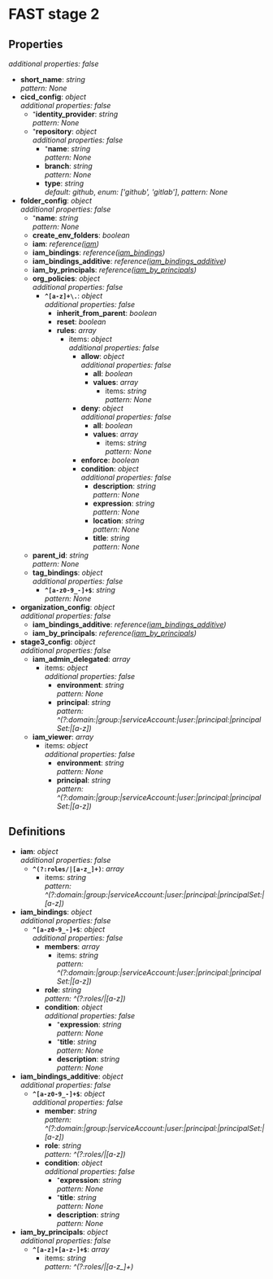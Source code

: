 # FAST stage 2

<!-- markdownlint-disable MD036 -->

## Properties

*additional properties: false*

- **short_name**: *string*
  <br>*pattern: None*
- **cicd_config**: *object*
  <br>*additional properties: false*
  - ⁺**identity_provider**: *string*
    <br>*pattern: None*
  - ⁺**repository**: *object*
    <br>*additional properties: false*
    - ⁺**name**: *string*
      <br>*pattern: None*
    - **branch**: *string*
      <br>*pattern: None*
    - **type**: *string*
      <br>*default: github*, *enum: ['github', 'gitlab']*, *pattern: None*
- **folder_config**: *object*
  <br>*additional properties: false*
  - ⁺**name**: *string*
    <br>*pattern: None*
  - **create_env_folders**: *boolean*
  - **iam**: *reference([iam](#refs-iam))*
  - **iam_bindings**: *reference([iam_bindings](#refs-iam_bindings))*
  - **iam_bindings_additive**: *reference([iam_bindings_additive](#refs-iam_bindings_additive))*
  - **iam_by_principals**: *reference([iam_by_principals](#refs-iam_by_principals))*
  - **org_policies**: *object*
    <br>*additional properties: false*
    - **`^[a-z]+\.`**: *object*
      <br>*additional properties: false*
      - **inherit_from_parent**: *boolean*
      - **reset**: *boolean*
      - **rules**: *array*
        - items: *object*
          <br>*additional properties: false*
          - **allow**: *object*
            <br>*additional properties: false*
            - **all**: *boolean*
            - **values**: *array*
              - items: *string*
                <br>*pattern: None*
          - **deny**: *object*
            <br>*additional properties: false*
            - **all**: *boolean*
            - **values**: *array*
              - items: *string*
                <br>*pattern: None*
          - **enforce**: *boolean*
          - **condition**: *object*
            <br>*additional properties: false*
            - **description**: *string*
              <br>*pattern: None*
            - **expression**: *string*
              <br>*pattern: None*
            - **location**: *string*
              <br>*pattern: None*
            - **title**: *string*
              <br>*pattern: None*
  - **parent_id**: *string*
    <br>*pattern: None*
  - **tag_bindings**: *object*
    <br>*additional properties: false*
    - **`^[a-z0-9_-]+$`**: *string*
      <br>*pattern: None*
- **organization_config**: *object*
  <br>*additional properties: false*
  - **iam_bindings_additive**: *reference([iam_bindings_additive](#refs-iam_bindings_additive))*
  - **iam_by_principals**: *reference([iam_by_principals](#refs-iam_by_principals))*
- **stage3_config**: *object*
  <br>*additional properties: false*
  - **iam_admin_delegated**: *array*
    - items: *object*
      <br>*additional properties: false*
      - **environment**: *string*
        <br>*pattern: None*
      - **principal**: *string*
        <br>*pattern: ^(?:domain:|group:|serviceAccount:|user:|principal:|principalSet:|[a-z])*
  - **iam_viewer**: *array*
    - items: *object*
      <br>*additional properties: false*
      - **environment**: *string*
        <br>*pattern: None*
      - **principal**: *string*
        <br>*pattern: ^(?:domain:|group:|serviceAccount:|user:|principal:|principalSet:|[a-z])*

## Definitions

- **iam**<a name="refs-iam"></a>: *object*
  <br>*additional properties: false*
  - **`^(?:roles/|[a-z_]+)`**: *array*
    - items: *string*
      <br>*pattern: ^(?:domain:|group:|serviceAccount:|user:|principal:|principalSet:|[a-z])*
- **iam_bindings**<a name="refs-iam_bindings"></a>: *object*
  <br>*additional properties: false*
  - **`^[a-z0-9_-]+$`**: *object*
    <br>*additional properties: false*
    - **members**: *array*
      - items: *string*
        <br>*pattern: ^(?:domain:|group:|serviceAccount:|user:|principal:|principalSet:|[a-z])*
    - **role**: *string*
      <br>*pattern: ^(?:roles/|[a-z])*
    - **condition**: *object*
      <br>*additional properties: false*
      - ⁺**expression**: *string*
        <br>*pattern: None*
      - ⁺**title**: *string*
        <br>*pattern: None*
      - **description**: *string*
        <br>*pattern: None*
- **iam_bindings_additive**<a name="refs-iam_bindings_additive"></a>: *object*
  <br>*additional properties: false*
  - **`^[a-z0-9_-]+$`**: *object*
    <br>*additional properties: false*
    - **member**: *string*
      <br>*pattern: ^(?:domain:|group:|serviceAccount:|user:|principal:|principalSet:|[a-z])*
    - **role**: *string*
      <br>*pattern: ^(?:roles/|[a-z])*
    - **condition**: *object*
      <br>*additional properties: false*
      - ⁺**expression**: *string*
        <br>*pattern: None*
      - ⁺**title**: *string*
        <br>*pattern: None*
      - **description**: *string*
        <br>*pattern: None*
- **iam_by_principals**<a name="refs-iam_by_principals"></a>: *object*
  <br>*additional properties: false*
  - **`^[a-z]+[a-z-]+$`**: *array*
    - items: *string*
      <br>*pattern: ^(?:roles/|[a-z_]+)*
